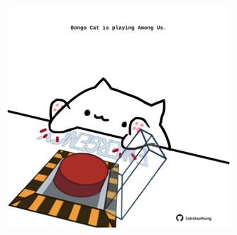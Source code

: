 <!-- built at 09/11/2021, 23:01:54 UTC -->
<p align="center">
  <img width="500" height="500" src="./ReadmeImage.svg">
</p>
